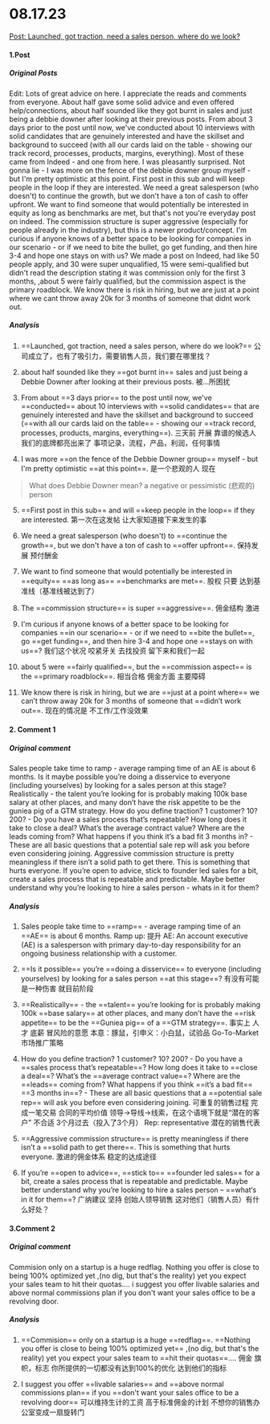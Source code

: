 # 08.17.23

[Post: Launched, got traction, need a sales person, where do we look?](https://www.reddit.com/r/startups/comments/15ru3wa/launched_got_traction_need_a_sales_person_where/)

#### 1.Post
##### Original Posts
Edit: Lots of great advice on here. I appreciate the reads and comments from everyone. About half gave some solid advice and even offered help/connections, about half sounded like they got burnt in sales and just being a debbie downer after looking at their previous posts. From about 3 days prior to the post until now, we've conducted about 10 interviews with solid candidates that are genuinely interested and have the skillset and background to succeed (with all our cards laid on the table - showing our track record, processes, products, margins, everything). Most of these came from Indeed - and one from here. I was pleasantly surprised. Not gonna lie - I was more on the fence of the debbie downer group myself - but I'm pretty optimistic at this point.
First post in this sub and will keep people in the loop if they are interested.
We need a great salesperson (who doesn't) to continue the growth, but we don't have a ton of cash to offer upfront. We want to find someone that would potentially be interested in equity as long as benchmarks are met, but that's not you're everyday post on indeed. The commission structure is super aggressive (especially for people already in the industry), but this is a newer product/concept.
I'm curious if anyone knows of a better space to be looking for companies in our scenario - or if we need to bite the bullet, go get funding, and then hire 3-4 and hope one stays on with us? We made a post on Indeed, had like 50 people apply, and 30 were super unqualified, 15 were semi-qualified but didn't read the description stating it was commission only for the first 3 months, ,about 5 were fairly qualified, but the commission aspect is the primary roadblock. We know there is risk in hiring, but we are just at a point where we cant throw away 20k for 3 months of someone that didnt work out.

##### Analysis
1. ==Launched, got traction, need a sales person, where do we look?==
公司成立了，也有了吸引力，需要销售人员，我们要在哪里找？

2. about half sounded like they ==got burnt in== sales and just being a Debbie Downer after looking at their previous posts.
被…所困扰

3. From about ==3 days prior== to the post until now, we've ==conducted== about 10 interviews with ==solid candidates== that are genuinely interested and have the skillset and background to succeed (==with all our cards laid on the table== - showing our ==track record, processes, products, margins, everything==).
三天前
开展 
靠谱的候选人 
我们的底牌都亮出来了 
事项记录，流程，产品，利润，任何事情

4. I was more ==on the fence of the Debbie Downer group== myself - but I'm pretty optimistic ==at this point==.
是一个悲观的人 
现在
>What does Debbie Downer mean?
a negative or pessimistic (悲观的) person

5. ==First post in this sub== and will ==keep people in the loop== if they are interested.
第一次在这发帖
让大家知道接下来发生的事

6. We need a great salesperson (who doesn't) to ==continue the growth==, but we don't have a ton of cash to ==offer upfront==.
保持发展
预付酬金

7. We want to find someone that would potentially be interested in ==equity== ==as long as== ==benchmarks are met==. 
股权
只要
达到基准线（基准线被达到了）

8. The ==commission structure== is super ==aggressive==.
佣金结构 
激进

9. I'm curious if anyone knows of a better space to be looking for companies ==in our scenario== - or if we need to ==bite the bullet==, go ==get funding==, and then hire 3-4 and hope one ==stays on with us==?
我们这个状况
咬紧牙关
去找投资
留下来和我们一起

10.  about 5 were ==fairly qualified==, but the ==commission aspect== is the ==primary roadblock==. 
相当合格
佣金方面
主要障碍

11.  We know there is risk in hiring, but we are ==just at a point where== we can’t throw away 20k for 3 months of someone that ==didn’t work out==.
现在的情况是
不工作/工作没效果

#### 2. Comment 1
##### Original comment
Sales people take time to ramp - average ramping time of an AE is about 6 months.
Is it maybe possible you’re doing a disservice to everyone (including yourselves) by looking for a sales person at this stage?
Realistically - the talent you’re looking for is probably making 100k base salary at other places, and many don’t have the risk appetite to be the guniea pig of a GTM strategy.
How do you define traction? 1 customer? 10? 200? - Do you have a sales process that’s repeatable? How long does it take to close a deal? What’s the average contract value? Where are the leads coming from? What happens if you think it’s a bad fit 3 months in? - These are all basic questions that a potential sale rep will ask you before even considering joining.
Aggressive commission structure is pretty meaningless if there isn’t a solid path to get there. This is something that hurts everyone.
If you’re open to advice, stick to founder led sales for a bit, create a sales process that is repeatable and predictable. Maybe better understand why you’re looking to hire a sales person - whats in it for them?
##### Analysis
1. Sales people take time to ==ramp== - average ramping time of an ==AE== is about 6 months.
Ramp up: 提升
AE: An account executive (AE) is a salesperson with primary day-to-day responsibility for an ongoing business relationship with a customer.

2. ==Is it possible== you’re ==doing a disservice== to everyone (including yourselves) by looking for a sales person ==at this stage==?
有没有可能
是一种伤害
就目前阶段

3. ==Realistically== - the ==talent== you’re looking for is probably making 100k ==base salary== at other places, and many don’t have the ==risk appetite== to be the ==Guniea pig== of a ==GTM strategy==.
事实上
人才
底薪
冒风险的意愿
本意：豚鼠，引申义：小白鼠，试验品
Go-To-Market 市场推广策略

4. How do you define traction? 1 customer? 10? 200? - Do you have a ==sales process that’s repeatable==? How long does it take to ==close a deal==? What’s the ==average contract value==? Where are the ==leads== coming from? What happens if you think ==it’s a bad fit== ==3 months in==? - These are all basic questions that a ==potential sale rep== will ask you before even considering joining.
可重复的销售过程
完成一笔交易
合同的平均价值
领导→导线→线索，在这个语境下就是“潜在的客户”
不合适
3个月过去（投入了3个月）
Rep: representative 潜在的销售代表

5. ==Aggressive commission structure== is pretty meaningless if there isn’t a ==solid path to get there==. This is something that hurts everyone.
激进的佣金体系
稳定的达成途径

6. If you’re ==open to advice==, ==stick to== ==founder led sales== for a bit, create a sales process that is repeatable and predictable. Maybe better understand why you’re looking to hire a sales person – ==what‘s in it for them==?
广纳建议
坚持
创始人领导销售
这对他们（销售人员）有什么好处？

#### 3.Comment 2
##### Original comment
Commision only on a startup is a huge redflag. Nothing you offer is close to being 100% optimized yet ,(no dig, but that's the reality) yet you expect your sales team to hit their quotas.... i suggest you offer livable salaries and above normal commissions plan if you don't want your sales office to be a revolving door.
##### Analysis
1. ==Commision== only on a startup is a huge ==redflag==. ==Nothing you offer is close to being 100% optimized yet== ,(no dig, but that's the reality) yet you expect your sales team to ==hit their quotas==.... 
佣金
旗帜，标志
你所提供的一切都没有达到100%的优化
达到他们的指标

2. I suggest you offer ==livable salaries== and ==above normal commissions plan== if you ==don't want your sales office to be a revolving door==
可以维持生计的工资
高于标准佣金的计划
不想你的销售办公室变成一扇旋转门

